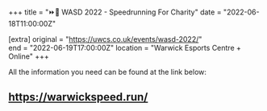 +++
title = "⏩🏃 WASD 2022 - Speedrunning For Charity"
date = "2022-06-18T11:00:00Z"

[extra]
original = "https://uwcs.co.uk/events/wasd-2022/"    
end = "2022-06-19T17:00:00Z"
location = "Warwick Esports Centre + Online"
+++

All the information you need can be found at the link below:

## <https://warwickspeed.run/>

